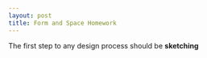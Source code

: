 ```yaml
---
layout: post
title: Form and Space Homework
---
```

The first step to any design process should be **__sketching__**
